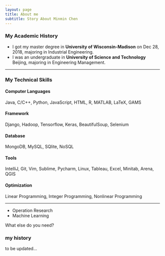 ```yaml
---
layout: page
title: About me
subtitle: Story About Minmin Chen
---
```


### My Academic History
- I got my master degree in **University of Wisconsin-Madison** on Dec 28, 2018, majoring in Industrial Engineering.
- I was an undergraduate in **University of Science and Technology** Beijing, majoring in Engineering Management.
------
### My Technical Skills
#### Computer Languages
Java, C/C++, Python, JavaScript, HTML, R, MATLAB, LaTeX, GAMS
#### Framework
Django, Hadoop, Tensorflow, Keras, BeautifulSoup, Selenium
#### Database
MongoDB, MySQL, SQlite, NoSQL
#### Tools
IntelliJ, Git, Vim, Sublime, Pycharm, Linux, Tableau, Excel, Minitab, Arena, QGIS
#### Optimization
Linear Programming, Integer Programming, Nonlinear Programming


------
- Operation Research
- Machine Learning

What else do you need?

### my history

to be updated...

